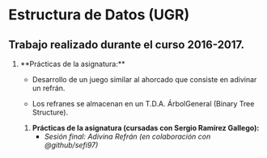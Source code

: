 # Estructura de Datos (UGR)
## Trabajo realizado durante el curso 2016-2017.

<ol>
<li><p> **Prácticas de la asignatura:** </p></li>
<ul>
<li><p>Desarrollo de un juego similar al ahorcado que consiste en adivinar un refrán.</p></li>
<li><p>Los refranes se almacenan en un T.D.A. ÁrbolGeneral (Binary Tree Structure).</p></li>
</ul>

1. **Prácticas de la asignatura (cursadas con Sergio Ramírez Gallego):**
    * *Sesión final: Adivina Refrán (en colaboración con @github/sefi97)*
